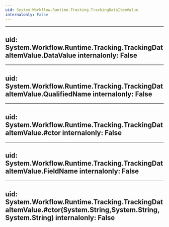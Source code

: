 ```yaml
---
uid: System.Workflow.Runtime.Tracking.TrackingDataItemValue
internalonly: False
---
```


---
uid: System.Workflow.Runtime.Tracking.TrackingDataItemValue.DataValue
internalonly: False
---

---
uid: System.Workflow.Runtime.Tracking.TrackingDataItemValue.QualifiedName
internalonly: False
---

---
uid: System.Workflow.Runtime.Tracking.TrackingDataItemValue.#ctor
internalonly: False
---

---
uid: System.Workflow.Runtime.Tracking.TrackingDataItemValue.FieldName
internalonly: False
---

---
uid: System.Workflow.Runtime.Tracking.TrackingDataItemValue.#ctor(System.String,System.String,System.String)
internalonly: False
---
